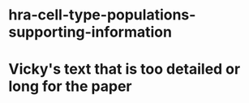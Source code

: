 # hra-cell-type-populations-supporting-information
 
# Vicky's text that is too detailed or long for the paper